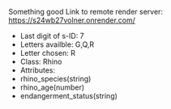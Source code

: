 Something good
Link to remote render server: https://s24wb27volner.onrender.com/
- Last digit of s-ID: 7
- Letters availble: G,Q,R
- Letter chosen: R
- Class: Rhino
- Attributes:
- rhino_species(string)
- rhino_age(number)
- endangerment_status(string)


